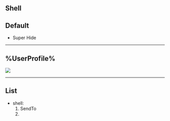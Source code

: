 ## Shell

## Default
* Super Hide

---

## %UserProfile%
[<img src="https://i.imgur.com/ruXR3Bz.png">](https://i.imgur.com/ruXR3Bz.png)

---

## List
* shell:
  1) SendTo
  2) 
